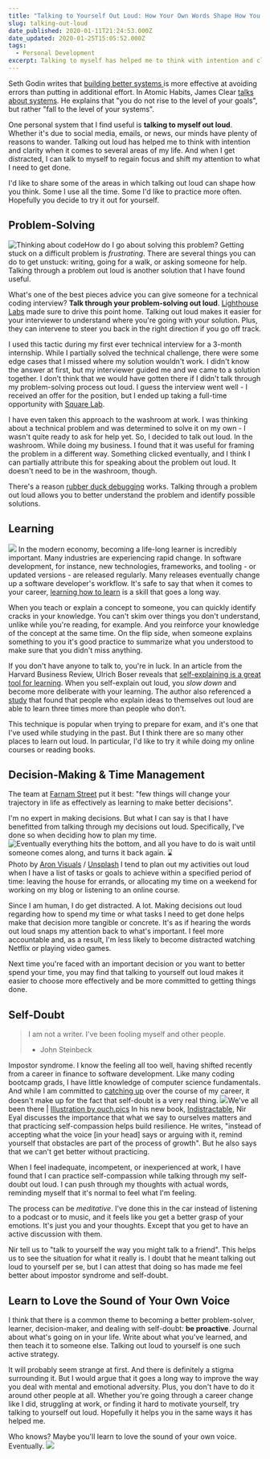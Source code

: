 ```yaml
---
title: "Talking to Yourself Out Loud: How Your Own Words Shape How You Think"
slug: talking-out-loud
date_published: 2020-01-11T21:24:53.000Z
date_updated: 2020-01-25T15:05:52.000Z
tags:
  - Personal Development
excerpt: Talking to myself has helped me to think with intention and clarity when it comes to problem-solving, learning, decision-making, and overcoming self-doubt.
---
```


Seth Godin writes that [building better systems ](https://seths.blog/2018/11/quality-and-effort/)is more effective at avoiding errors than putting in additional effort. In Atomic Habits, James Clear [talks about systems](https://jamesclear.com/goals-systems). He explains that "you do not rise to the level of your goals", but rather "fall to the level of your systems".

One personal system that I find useful is **talking to myself out loud**. Whether it's due to social media, emails, or news, our minds have plenty of reasons to wander. Talking out loud has helped me to think with intention and clarity when it comes to several areas of my life. And when I get distracted, I can talk to myself to regain focus and shift my attention to what I need to get done.

I'd like to share some of the areas in which talking out loud can shape how you think. Some I use all the time. Some I'd like to practice more often. Hopefully you decide to try it out for yourself.

## Problem-Solving
![Thinking about code](//public/static/images/ghost/2020/01/undraw_code_thinking_1jeh.png)How do I go about solving this problem?
Getting stuck on a difficult problem is *frustrating*. There are several things you can do to get unstuck: writing, going for a walk, or asking someone for help. Talking through a problem out loud is another solution that I have found useful.

What's one of the best pieces advice you can give someone for a technical coding interview? **Talk through your problem-solving out loud**. [Lighthouse Labs](https://www.lighthouselabs.ca/) made sure to drive this point home. Talking out loud makes it easier for your interviewer to understand where you're going with your solution. Plus, they can intervene to steer you back in the right direction if you go off track.

I used this tactic during my first ever technical interview for a 3-month internship. While I partially solved the technical challenge, there were some edge cases that I missed where my solution wouldn't work. I didn't know the answer at first, but my interviewer guided me and we came to a solution together. I don't think that we would have gotten there if I didn't talk through my problem-solving process out loud. I guess the interview went well - I received an offer for the position, but I ended up taking a full-time opportunity with [Square Lab](http://squarelab.ca/).

I have even taken this approach to the washroom at work. I was thinking about a technical problem and was determined to solve it on my own - I wasn't quite ready to ask for help yet. So, I decided to talk out loud. In the washroom. While doing my business. I found that it was useful for framing the problem in a different way. Something clicked eventually, and I think I can partially attribute this for speaking about the problem out loud. It doesn't need to be in the washroom, though.

There's a reason [rubber duck debugging](https://rubberduckdebugging.com/) works. Talking through a problem out loud allows you to better understand the problem and identify possible solutions.

## Learning
![](//public/static/images/ghost/2020/01/undraw_new_ideas_jdea.png)
In the modern economy, becoming a life-long learner is incredibly important. Many industries are experiencing rapid change. In software development, for instance, new technologies, frameworks, and tooling - or updated versions - are released regularly. Many releases eventually change up a software developer's workflow. It's safe to say that when it comes to your career, [learning how to learn](https://www.coursera.org/learn/learning-how-to-learn) is a skill that goes a long way.

When you teach or explain a concept to someone, you can quickly identify cracks in your knowledge. You can't skim over things you don't understand, unlike while you're reading, for example. And you reinforce your knowledge of the concept at the same time. On the flip side, when someone explains something to you it's good practice to summarize what you understood to make sure that you didn't miss anything.

If you don't have anyone to talk to, you're in luck. In an article from the Harvard Business Review, Ulrich Boser reveals that [self-explaining is a great tool for learning](https://hbr.org/2017/05/talking-to-yourself-out-loud-can-help-you-learn). When you self-explain out loud, you *slow down* and become more deliberate with your learning. The author also referenced a [study](https://www.tandfonline.com/doi/abs/10.1080/14640748308402115) that found that people who explain ideas to themselves out loud are able to learn three times more than people who don't.

This technique is popular when trying to prepare for exam, and it's one that I've used while studying in the past. But I think there are so many other places to learn out loud. In particular, I'd like to try it while doing my online courses or reading books.

## Decision-Making & Time Management

The team at [Farnam Street](https://fs.blog/smart-decisions/) put it best: "few things will change your trajectory in life as effectively as learning to make better decisions".

I'm no expert in making decisions. But what I can say is that I have benefitted from talking through my decisions out loud. Specifically, I've done so when deciding how to plan my time.
![Eventually everything hits the bottom, and all you have to do is wait until someone comes along, and turns it back again. ⌛️](https://images.unsplash.com/photo-1501139083538-0139583c060f?ixlib=rb-1.2.1&amp;q=80&amp;fm=jpg&amp;crop=entropy&amp;cs=tinysrgb&amp;w=2000&amp;fit=max&amp;ixid=eyJhcHBfaWQiOjExNzczfQ)Photo by [Aron Visuals](https://unsplash.com/@aronvisuals?utm_source=ghost&utm_medium=referral&utm_campaign=api-credit) / [Unsplash](https://unsplash.com/?utm_source=ghost&utm_medium=referral&utm_campaign=api-credit)
I tend to plan out my activities out loud when I have a list of tasks or goals to achieve within a specified period of time: leaving the house for errands, or allocating my time on a weekend for working on my blog or listening to an online course.

Since I am human, I do get distracted. A lot. Making decisions out loud regarding how to spend my time or what tasks I need to get done helps make that decision more tangible or concrete. It's as if hearing the words out loud snaps my attention back to what's important. I feel more accountable and, as a result, I'm less likely to become distracted watching Netflix or playing video games.

Next time you're faced with an important decision or you want to better spend your time, you may find that talking to yourself out loud makes it easier to choose more effectively and be more committed to getting things done.

## Self-Doubt

> I am not a writer. I've been fooling myself and other people.
> - John Steinbeck

Impostor syndrome. I know the feeling all too well, having shifted recently from a career in finance to software development. Like many coding bootcamp grads, I have little knowledge of computer science fundamentals. And while I am committed to [catching up](https://blog.usejournal.com/advice-from-a-hiring-manager-to-a-code-bootcamp-graduate-4d1036a7fa78) over the course of my career, it doesn't make up for the fact that self-doubt is a very real thing.
![](//public/static/images/ghost/2020/01/eastwood-come-back-later-1.png)We've all been there | [Illustration by ouch.pics](https://icons8.com/ouch/illustration/eastwood-come-back-later)
In his new book, [Indistractable](https://www.amazon.ca/Indistractable-Control-Your-Attention-Choose/dp/194883653X/ref=sr_1_1?gclid=CjwKCAiA3uDwBRBFEiwA1VsajMnXnN7hJJsVRXAuiP30AthFyD_fvpgnRZIO7lc9D3QZ70G7QZ-4ABoCj24QAvD_BwE&amp;hvadid=324967745453&amp;hvdev=c&amp;hvlocphy=9000433&amp;hvnetw=g&amp;hvpos=1t1&amp;hvqmt=e&amp;hvrand=14648763479246539484&amp;hvtargid=aud-854044989296%3Akwd-734520245200&amp;hydadcr=3288_9643217&amp;keywords=indistractable&amp;qid=1578677188&amp;sr=8-1), Nir Eyal discusses the importance that what we say to ourselves matters and that practicing self-compassion helps build resilience. He writes, "instead of accepting what the voice [in your head] says or arguing with it, remind yourself that obstacles are part of the process of growth". But he also says that we can't get better without practicing.

When I feel inadequate, incompetent, or inexperienced at work, I have found that I can practice self-compassion while talking through my self-doubt out loud. I can push through my thoughts with actual words, reminding myself that it's normal to feel what I'm feeling.

The process can be *meditative*. I've done this in the car instead of listening to a podcast or to music, and it feels like you get a better grasp of your emotions. It's just you and your thoughts. Except that you get to have an active discussion with them.

Nir tell us to "talk to yourself the way you might talk to a friend". This helps us to see the situation for what it really is. I doubt that he meant talking out loud to yourself per se, but I can attest that doing so has made me feel better about impostor syndrome and self-doubt.

## Learn to Love the Sound of Your Own Voice

I think that there is a common theme to becoming a better problem-solver, learner, decision-maker, and dealing with self-doubt: **be proactive**. Journal about what's going on in your life. Write about what you've learned, and then teach it to someone else. Talking out loud to yourself is one such active strategy.

It will probably seem strange at first. And there is definitely a stigma surrounding it. But I would argue that it goes a long way to improve the way you deal with mental and emotional adversity. Plus, you don't have to do it around other people at all. Whether you're going through a career change like I did, struggling at work, or finding it hard to motivate yourself, try talking to yourself out loud. Hopefully it helps you in the same ways it has helped me.

Who knows? Maybe you'll learn to love the sound of your own voice. Eventually.
![](//public/static/images/ghost/2020/01/speaker.png)
